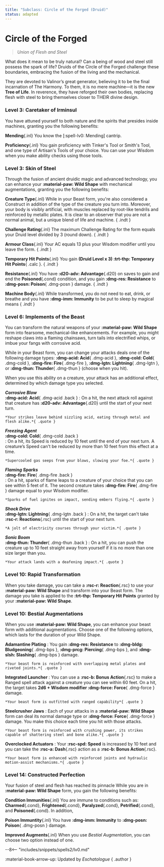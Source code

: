 ```yaml
---
title: "Subclass: Circle of the Forged (Druid)"
status: adapted
---
```


<p style="display:none">
Union of Flesh and Steel
</p>

# Circle of the Forged

> *Union of Flesh and Steel*

What does it mean to be truly natural? Can a being of wood and steel still possess the spark of life? Druids of the Circle of the Forged challenge these boundaries, embracing the fusion of the living and the mechanical.

They are devoted to Valinor’s great generator, believing it to be the final incarnation of The Harmony. To them, it is no mere machine—it is the new **Tree of Life**. In reverence, they have reforged their own bodies, replacing flesh with steel to bring themselves closer to THEIR divine design.

### Level 3: Caretaker of Irminsul

You have attuned yourself to both nature and the spirits that presides inside machines, granting you the following benefits:

**Mending**{.inl} You know the [:spell-lv0: Mending] cantrip.

**Proficiency**{.inl} You gain proficiency with Tinker's Tool or Smith's Tool, and one type of Artisan's Tools of your choice. You can use your Wisdom when you make ability checks using those tools.

### Level 3: Skin of Steel  

Through the fusion of ancient druidic magic and advanced technology, you can enhance your **:material-paw: Wild Shape** with mechanical augmentations, granting you the following benefits:

**Creature Type**{.inl} While in your Beast form, you're also considered a Construct in addition of the type of the creature you turn into. Moreover, your body is visibly artificial, with muscles replaced by root-like tendrils and reinforced by metallic plates. It is clear to an observer that you are not a normal animal, but a unique blend of life and machine.
{ .indt }

**Challenge Rating**{.inl} The maximum Challenge Rating for the form equals your Druid level divided by 3 (round down).
{ .indt }

**Armour Class**{.inl} Your AC equals 13 plus your Wisdom modifier until you leave the form.
{ .indt }

**Temporary Hit Points**{.inl} You gain **(Druid Level x 3) :trt-thp: Temporary Hit Points**{ .calc }.
{ .indt }

**Resistance**{.inl} You have **:d20-adv: Advantage**{.d20} on saves to gain and end the **Poisoned**{.cond} condition, and you gain **:dmg-res: Resistance** to **:dmg-posn: Poison**{ .dmg-posn } damage.
{ .indt }

**Machine Body**{.inl} While transformed, you do not need to eat, drink, or breathe and you have **:dmg-imm: Immunity** to be put to sleep by magical means
{ .indt }

### Level 6: Implements of the Beast

You can transform the natural weapons of your **:material-paw: Wild Shape** form into fearsome, mechanical-like enhancements. For example, you might reshape claws into a flaming chainsaws, turn tails into electrified whips, or imbue your fangs with corrosive acid.

While in your Beast form, you can change your attacks deals one of the following damage types: **:dmg-acid: Acid**{ .dmg-acid }, **:dmg-cold: Cold**{ .dmg-cold }, **:dmg-fire: Fire**{ .dmg-fire }, **:dmg-lgtn: Lightning**{ .dmg-lgtn }, or **:dmg-thun: Thunder**{ .dmg-thun } (choose when you hit). 

When you use this ability on a creature, your attack has an additional effect, determined by which damage type you selected.

_**Corrosive Blow**_ <br>**:dmg-acid: Acid**{ .dmg-acid .back } 
:   On a hit, the next attack roll against that creature has **:d20-adv: Advantage**{.d20} until the start of your next turn.

    *Your strikes leave behind sizzling acid, eating through metal and flesh alike.*{ .quote }  

_**Freezing Agent**_ <br>**:dmg-cold: Cold**{ .dmg-cold .back }  
:   On a hit, its Speed is reduced by 10 feet until the end of your next turn. A creature’s Speed can't be reduced by more than 10 feet from this effect at a time.

    *Supercooled gas seeps from your blows, slowing your foe.*{ .quote }  

_**Flaming Sparks**_ <br>**:dmg-fire: Fire**{ .dmg-fire .back }  
:   On a hit, sparks of flame leaps to a creature of your choice that you can see within 5 feet of it. The second creature takes **:dmg-fire: Fire**{ .dmg-fire } damage equal to your Wisdom modifier.

    *Sparks of fuel ignites on impact, sending embers flying.*{ .quote }  

_**Shock Drive**_ <br>**:dmg-lgtn: Lightning**{ .dmg-lgtn .back } 
:   On a hit, the target can't take **:rsc-r: Reactions**{.rsc} until the start of your next turn.

    *A jolt of electricity courses through your victim.*{ .quote }  

_**Sonic Boom**_ <br>**:dmg-thun: Thunder**{ .dmg-thun .back } 
:   On a hit, you can push the creature up to 10 feet straight away from yourself if it is no more than one size larger than you.

    *Your attack lands with a deafening impact.*{ .quote }  

### Level 10: Rapid Transformation

When you take damage, you can take a **:rsc-r: Reaction**{.rsc} to use your **:material-paw: Wild Shape** and transform into your Beast form. The damage you take is applied to the **:trt-thp: Temporary Hit Points** granted by your **:material-paw: Wild Shape**.

### Level 10: Bestial Augmentations

When you use **:material-paw: Wild Shape**, you can enhance your beast form with additional augmentations. Choose one of the following options, which lasts for the duration of your Wild Shape.

**Adamantine Plating**
:   You gain **:dmg-res: Resistance** to **:dmg-bldg: Bludgeoning**{ .dmg-bps }, **:dmg-prcg: Piercing**{ .dmg-bps }, and **:dmg-slsh: Slashing**{ .dmg-bps } damage.

    *Your beast form is reinforced with overlapping metal plates and riveted joints.*{ .quote }

**Integrated Launcher**
:   You can use a **:rsc-b: Bonus Action**{.rsc} to make a Ranged spell attack against a creature you can see within 60 feet. On a hit, the target takes **2d6 + Wisdom modifier :dmg-force: Force**{ .dmg-force } damage.

    *Your beast form is outfitted with ranged capability*{ .quote }

**Steelcrusher Jaws**
:   Each of your attacks in a **:material-paw: Wild Shape** form can deal its normal damage type or **:dmg-force: Force**{ .dmg-force } damage. You make this choice each time you hit with those attacks.

    *Your beast form is reinforced with crushing power, its strikes capable of shattering steel and bone alike.*{ .quote }

**Overclocked Actuators**
:   Your **:rsc-spd: Speed** is increased by 10 feet and you can take the **:rsc-a: Dash**{.rsc} action as a **:rsc-b: Bonus Action**{.rsc}.

    *Your beast form is enhanced with reinforced joints and hydraulic motion-assist mechanisms.*{ .quote }

### Level 14: Constructed Perfection

Your fusion of steel and flesh has reached its pinnacle While you are in **:material-paw: Wild Shape** form, you gain the following benefits:

**Condition Immunities**{.inl} You are immune to conditions such as: **Charmed**{.cond}, **Frightened**{.cond}, **Paralyzed**{.cond}, **Petrified**{.cond}, and **Poisoned**{.cond}. In addition, 

**Poison Immuntity**{.inl} You have **:dmg-imm: Immunity** to **:dmg-posn: Poison**{ .dmg-posn } damage.

**Improved Augments**{.inl} When you use *Bestial Augmentation*, you can choose two option instead of one.

--8<-- "includes/snippets/spells2/lv0.md"

<!-- ### Level 6: Implements of the Beast

You can transform the natural weapons of your **:material-paw: Wild Shape** form into fearsome, mechanical-like enhancements. For example, you might reshape claws into chainsaws, turn tails into bladed whips, or convert fangs into piercing drills.

After a **:rest-long: Long Rest**, you can choose a number of weapon [Mastery properties] (except **:wp-mas: Nick**{ .wp }) equal to half your Wisdom modifier (rounded down). While in your Beast form, when you make an attack using one of the creature's feature, you can apply one of the chosen Mastery properties to that attack. You ignore the Property requirement but still follow the Type restriction. (e.g, you can't apply **:wp-mas: Cleave**{ .wp } to Ranged attack)

You may choose a new set of Mastery properties after each **:rest-long: Long Rest**.

[Mastery properties]: ../../equipment/weapon/mastery.md -->

:material-book-arrow-up: Updated by *Eschatologue*
{ .author }